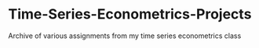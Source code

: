 # Time-Series-Econometrics-Projects
Archive of various assignments from my time series econometrics class
